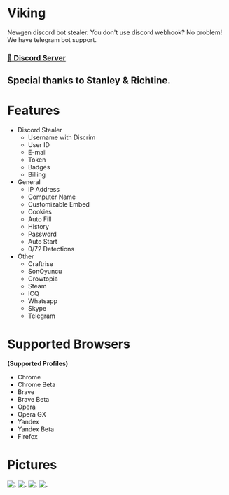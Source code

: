 # Viking
Newgen discord bot stealer.
You don't use discord webhook? No problem! We have telegram bot support.

### [👺 Discord Server](https://discord.gg/SpXRzmu9kW)

## Special thanks to Stanley & Richtine.

# Features
- Discord Stealer
  - Username with Discrim
  - User ID
  - E-mail
  - Token
  - Badges
  - Billing
- General
  - IP Address
  - Computer Name
  - Customizable Embed
  - Cookies
  - Auto Fill
  - History
  - Password
  - Auto Start
  - 0/72 Detections
- Other
  - Craftrise
  - SonOyuncu
  - Growtopia
  - Steam
  - ICQ
  - Whatsapp
  - Skype
  - Telegram

# Supported Browsers
 **(Supported Profiles)**
  - Chrome
  - Chrome Beta
  - Brave
  - Brave Beta 
  - Opera
  - Opera GX
  - Yandex
  - Yandex Beta
  - Firefox

# Pictures
![.](https://media.discordapp.net/attachments/970044762449121330/970254341531381770/Screenshot2k22.png)
![.](https://media.discordapp.net/attachments/970044762449121330/970086731233767434/Screenshot_2022-05-01_011713.png)
![.](https://media.discordapp.net/attachments/970044762449121330/970084708568412260/unknown.png)
![.](https://media.discordapp.net/attachments/970044762449121330/970084624841703424/unknown.png)
